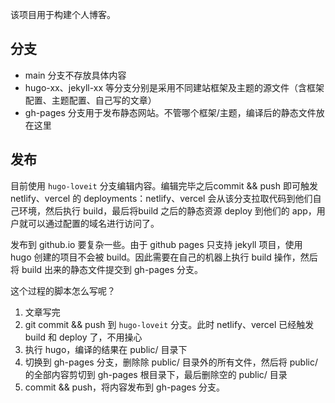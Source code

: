 该项目用于构建个人博客。

## 分支
- main 分支不存放具体内容
- hugo-xx、jekyll-xx 等分支分别是采用不同建站框架及主题的源文件（含框架配置、主题配置、自己写的文章）
- gh-pages 分支用于发布静态网站。不管哪个框架/主题，编译后的静态文件放在这里

## 发布
目前使用 `hugo-loveit` 分支编辑内容。编辑完毕之后commit && push 即可触发 netlify、vercel 的 deployments：netlify、vercel 会从该分支拉取代码到他们自己环境，然后执行 build，最后将build 之后的静态资源 deploy 到他们的 app，用户就可以通过配置的域名进行访问了。

发布到 github.io 要复杂一些。由于 github pages 只支持 jekyll 项目，使用 hugo 创建的项目不会被 build。因此需要在自己的机器上执行 build 操作，然后将 build 出来的静态文件提交到 gh-pages 分支。

这个过程的脚本怎么写呢？

1. 文章写完
2. git commit && push 到 `hugo-loveit` 分支。此时 netlify、vercel 已经触发 build 和 deploy 了，不用操心
3. 执行 hugo，编译的结果在 public/ 目录下
4. 切换到 gh-pages 分支，删除除 public/ 目录外的所有文件，然后将 public/ 的全部内容剪切到 gh-pages 根目录下，最后删除空的 public/ 目录
5. commit && push，将内容发布到 gh-pages 分支。